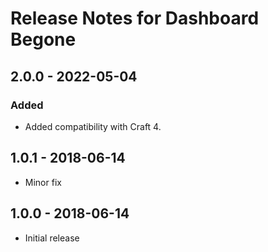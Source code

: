 # Release Notes for Dashboard Begone

## 2.0.0 - 2022-05-04
### Added
- Added compatibility with Craft 4.

## 1.0.1 - 2018-06-14
- Minor fix

## 1.0.0 - 2018-06-14
- Initial release
